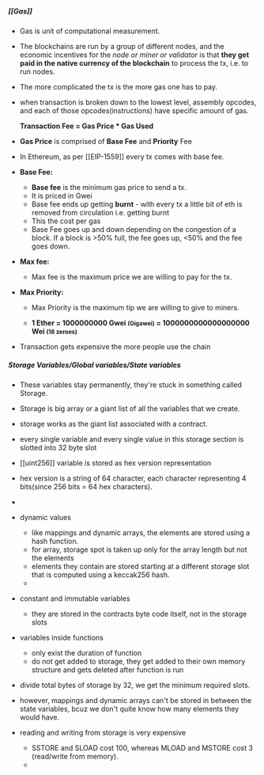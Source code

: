 ##### [[Gas]]


- Gas is unit of computational measurement.
- The blockchains are run by a group of different nodes, and the economic incentives for the *node or miner or validator* is that **they get paid in the native currency of the blockchain** to process the tx, i.e. to run nodes.
- The more complicated the tx is the more gas one has to pay.
- when transaction is broken down to the lowest level, assembly opcodes, and each of those opcodes(instructions) have specific amount of gas.

	 **Transaction Fee = Gas Price * Gas Used**

 - **Gas Price** is comprised of **Base Fee** and **Priority** Fee


- In Ethereum, as per [[EIP-1559]] every tx comes with base fee.

- **Base Fee:**
	- **Base fee** is the minimum gas price to send a tx.
	- It is priced in Gwei
	- Base fee ends up getting **burnt** - with every tx a little bit of eth is removed from circulation i.e. getting burnt
	- This the cost per gas
	- Base Fee goes up and down depending on the congestion of a block. If a block is >50% full, the fee goes up, <50% and the fee goes down. 
- **Max fee:**
	- Max fee is the maximum price we are willing to pay for the tx. 
- **Max Priority:** 
	- Max Priority is the maximum tip we are willing to give to miners.

    - **1 Ether = 1000000000 Gwei <small>(Gigawei)</small> = 1000000000000000000 Wei <small>(18 zeroes) </small>**

- Transaction gets expensive the more people use the chain

##### Storage Variables/Global variables/State variables

- These variables stay permanently, they're stuck in something called Storage.
- Storage is big array or a giant list of all the variables that we create.
- storage works as the giant list associated with a contract.
- every single variable and every single value in this storage section is slotted into 32 byte slot
- [[uint256]] variable is stored as hex version representation 
- hex version is a string of 64 character, each character representing 4 bits(since 256 bits = 64 hex characters).
-
- dynamic values
	- like mappings and dynamic arrays, the elements are stored using a hash function.  
	- for array, storage spot is taken up only for the array length but not the elements
	- elements they  contain are stored starting at a different storage slot that is computed using a keccak256 hash.
	- 

- constant and immutable variables
	- they are stored in the contracts byte code itself, not in the storage slots

- variables inside functions
	- only exist the duration of function
	- do  not get added to storage, they get added to their own memory structure and gets deleted after function is run

- divide total bytes of storage by 32, we get the minimum required slots.
- however, mappings and dynamic arrays can't be stored in between the state variables, bcuz we don't quite know how many elements they would have.

- reading and writing from storage is very expensive
	- SSTORE and SLOAD cost 100, whereas MLOAD and MSTORE cost 3 (read/write from memory).
	- 